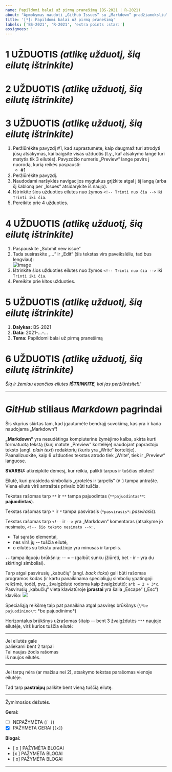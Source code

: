 ```yaml
---
name: Papildomi balai už pirmą pranešimą (BS-2021 | R-2021)
about: "Apmokymas naudoti „GitHub Issues“ su „Markdown“ pradžiamoksliu"
title: '[*]: Papildomi balai už pirmą pranešimą'
labels: ['BS-2021', 'R-2021', 'extra points :star:']
assignees: ''
---
```


<!-- Pranešimo temos NEKEISKITE! Bet perskaitykite iki galo ir atlikite užduotis. -->


# 1 UŽDUOTIS *(atlikę užduotį, šią eilutę ištrinkite)*

<!--
  1 UŽDUOTIS: 
      << Raskite GitHub korteles ir mygtukus >>
 
  (Užduoties esmė: rasti mygtukus/korteles, bet jų nespausti)
 
 
  Virš šio teksto raskite (bet nespauskite) korteles „Write“ ir „Preview“.
  O žemiau – (bet nespauskite) mygtuką „Submit new issue“

  „GitHub“ svetainėje atsakymai rašomi į „Write“, 
  o rezultatą (prieš siųsdami) peržiūrime „Preview“ kortelėje.

  Atsakymas pateikiamas paspaudus žalią mygtuką „Submit new issue“.
-->


# 2 UŽDUOTIS *(atlikę užduotį, šią eilutę ištrinkite)*

<!--
  2 UŽDUOTIS:
      << Paanalizuokite „Write“ ir „Preview“ languose esantį turinį >>

  (Užduoties esmė: paspausti „Write“, po to „Preview“, po to „Write“)
  

  Prieš tęsdami, pirmiausia pažiūrėkite, kaip atsakymas (kiekviena eilutė)  
  atrodo „Preview“ kortelėje, ir kurios „Write“ lange esančios teksto eilutės  
  yra u-komentuotos (jų „Preview“ lange nesimato).

  Kiekvieną kartą prieš pateikdami atsakymą, REIKIAMAS EILUTES IŠTRINKITE ir 
  vėl patikrinkite, kaip atsakymas atrodo „Preview“ kortelėje.
  
  Prieš pereidami prie kitos užduoties grįžkite į „Write“ kortelę.
-->



# 3 UŽDUOTIS *(atlikę užduotį, šią eilutę ištrinkite)*

<!--
  3 UŽDUOTIS:
      << Pažiūrėkite, kaip turi atrodyti galutinis atsakymas >>
      
  (Užduoties esmė: pamatyti galutinio ats. pavyzdį ir grįžti atgal tęsti šio šablono užduotis)

-->

<!-- Trinti nuo čia -->

1. Peržiūrėkite pavyzdį #1, kad suprastumėte, kaip daugmaž turi atrodyti jūsų atsakymas, kai baigsite visas užduotis (t.y., kaf atsakymo lange turi matytis tik 3 eilutės).
Pavyzdžio numeris „Preview“ lange pavirs į nuorodą, kurią reikės paspausti:
    - #1
2. Peržiūrėkite pavyzdį.
3. Naudodami naršyklės navigacijos mygtukus grįžkite atgal į šį langą (arba šį šabloną per „Issues“ atsidarykite iš naujo).
4. Ištrinkite šios užduoties eilutes nuo žymos `<!-- Trinti nuo čia -->` iki `Trinti iki čia`.
5. Pereikite prie 4 užduoties.

<!-- Trinti iki čia -->



# 4 UŽDUOTIS *(atlikę užduotį, šią eilutę ištrinkite)*

<!--
  4 UŽDUOTIS:
      << Pataisykite atsakymą >>
      
  (Užduoties esmė: pateikti atsakymą ir grįžti atgal į redagavimo režimą)
  
  Prieš darydami šią užduotį, ją perskaitykite iki galo.
  
  
  Jei atsakymą išsiuntėme per anksti, galima paspausti šalia šypsenėlės (dabar
  nesimato) ☺ esantį „...“ mygtuką, tada „Edit“ ir toliau taisyti tekstą.


-->

<!-- Trinti nuo čia -->

1. Paspauskite „Submit new issue“
2. Tada susiraskite „...“ ir „Edit“ (šis tekstas virs paveikslėliu, tad bus lengviau):  
![image](https://user-images.githubusercontent.com/12725868/130324986-7a0b2849-3580-4e15-9d8c-c42a7cdfbd3f.png)
3. Ištrinkite šios užduoties eilutes nuo žymos `<!-- Trinti nuo čia -->` iki `Trinti iki čia`.
4. Pereikite prie kitos užduoties.

<!-- Trinti iki čia -->


# 5 UŽDUOTIS *(atlikę užduotį, šią eilutę ištrinkite)*

<!--
  5 UŽDUOTIS
      << Tinkamai užpildykite pateiktą formą >>

  4-1. Laukelyje „Dalykas“ įrašykite trumpąjį dalyko pavadinimą:
     - BS-2021, jei jūsų klausomas kursas yra „Biostatistika“;
     - R-2021,  jei jūsų klausomas kursas yra „Įvadas į duomenų analizę programa R (R-2021)“;
     - Jei klausote abu dalykus, šioje formoje rašykite BS-2021 | R-2021
     
  4-2. Reikiamoje vietoje įrašykite šios dienos datą.
-->



1. **Dalykas:** BS-2021      <!-- Įrašyti: BS-2021, R-2021, arba BS-2021 | R-2021 -->
2. **Data:** 2021-...-...      <!-- Įrašyti datą -->
3. **Tema:** Papildomi balai už pirmą pranešimą      <!-- !!! Šios eilutės nekeisti -->



# 6 UŽDUOTIS *(atlikę užduotį, šią eilutę ištrinkite)*

<!--
  6 UŽDUOTIS 
      << Susipažinkite su „Markdown“ sintakse, po to paaiškinimus ištrinkite >>
      
    Paanalizuokite kaip žemiau pateiktas tekstas atrodo „Write“ ir „Preview“
    languose.
-->


*Šią ir žemiau esančias eilutes **IŠTRINKITE**, kai jas peržiūrėsite!!!*



***

# *GitHub* stiliaus *Markdown* pagrindai 

Šis skyrius skirtas tam, kad įgautumėte bendrąjį suvokimą, kas yra ir kada naudojama „Markdown“!

**„Markdown“** yra nesudėtinga kompiuterinė žymėjimo kalba, skirta kurti formatuotą tekstą (kurį matote „Preview“ kortelėje) naudojant paprastojo teksto (angl. *plain text*) redaktorių (kuris yra „Write“ kortelėje). Paanalizuokite, kaip 6 užduoties tekstas atrodo tiek „Write“, tiek ir „Preview“ languose.


**SVARBU:** atkreipkite dėmesį, kur reikia, palikti tarpus ir tuščias eilutes!

Eilutė, kuri prasideda simboliais „grotelės ir tarpelis“ (`# `) tampa antrašte. 
Viena eilutė virš antraštės privalo būti tuščia.

Tekstas rašomas tarp `**` ir `**` tampa pajuodintas (`**pajuodintas**`: **pajuodintas**). 

Tekstas rašomas tarp `*` ir `*` tampa pasvirasis (`*pasvirasis*`: *pasvirasis*).

Tekstas rašomas tarp `<!--` ir `-->` yra „Markdown“ komentaras (atsakyme jo nesimato, `<!-- šio teksto nesimato -->`: <!-- šio teksto nesimato --> .

- Tai sąrašo elementai, 
- nes virš jų -- tuščia eilutė, 
- o eilutės su tekstu pradžioje yra minusas ir tarpelis. 

`--` tampa ilguoju brūkšniu: -- = – (galbūt sunku įžiūrėti, bet - ir – yra du skirtingi simboliai).

Tarp atgal pasvirusių „kabučių“ (angl. *back ticks*) gali būti rašomas programos kodas (ir kartu panaikinama specialiųjų simbolių ypatingoji reikšmė, todėl, pvz., žvaigždutė rodoma kaip žvaigždutė): `a*b = 2 + 3*c`.  
Pasvirusių „kabučių“ vieta klaviatūroje **įprastai** yra šalia „Escape“ („Esc“) klavišo: ![](https://www.computerhope.com/cdn/keyboard/tilde.jpg)

Specialiąją reikšmę taip pat panaikina atgal pasviręs brūkšnys (`\*be pajuodinimo\*`: \*be pajuodinimo\*)

Horizontalus brūkšnys užrašomas šitaip -- bent 3 žvaigždutės `***` naujoje eilutėje, virš kurios tuščia eilutė:

***

Jei eilutės gale  
paliekami bent 2 tarpai  
Tai naujas žodis rašomas   
iš naujos eilutės.

***

Jei
tarpų nėra
(ar mažiau nei 2),
atsakymo tekstas parašomas
vienoje eilutėje.

Tad tarp **pastraipų**
palikite bent vieną
tuščią eilutę.

***

Žymimosios dėžutės.

<!--
 Kai prašo reikiamose vietose pažymėti [x], žinokite, kad tarp
 [ ir x, ir ] tarpų neturi būti:
     NEPAŽYMĖTA:      [ ]
     PAŽYMĖTA GERAI:  [x]
     PAŽYMĖTA BLOGAI: [ x ], [ x], arba [x ]
-->

**Gerai:**

- [ ] NEPAŽYMĖTA     (`[ ]`)
- [x] PAŽYMĖTA GERAI (`[x]`)

**Blogai:**

- [ x ] PAŽYMĖTA BLOGAI
- [x ]  PAŽYMĖTA BLOGAI
- [ x]  PAŽYMĖTA BLOGAI

***

